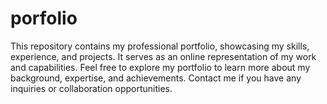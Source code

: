 # porfolio
This repository contains my professional portfolio, showcasing my skills, experience, and projects. It serves as an online representation of my work and capabilities. Feel free to explore my portfolio to learn more about my background, expertise, and achievements. Contact me if you have any inquiries or collaboration opportunities.
